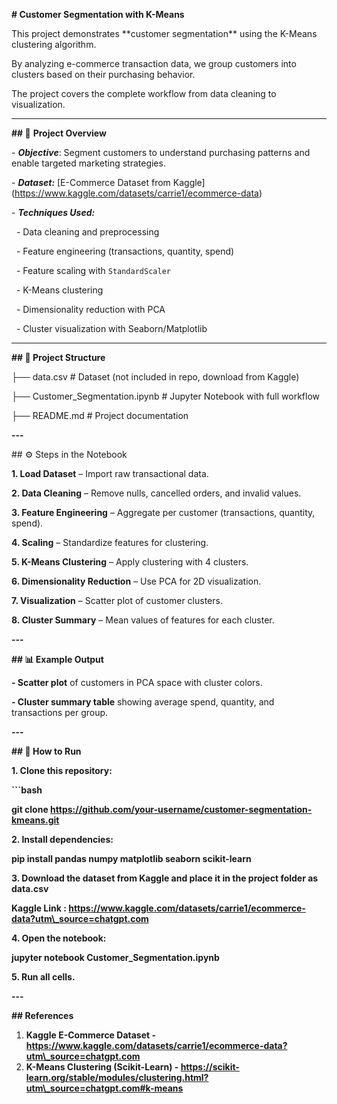 **# Customer Segmentation with K-Means**



This project demonstrates \*\*customer segmentation\*\* using the K-Means clustering algorithm.  

By analyzing e-commerce transaction data, we group customers into clusters based on their purchasing behavior.  

The project covers the complete workflow from data cleaning to visualization.



---



**## 📌** **Project Overview**

\- ***Objective***: Segment customers to understand purchasing patterns and enable targeted marketing strategies.  

\- ***Dataset:*** \[E-Commerce Dataset from Kaggle](https://www.kaggle.com/datasets/carrie1/ecommerce-data)  

\- ***Techniques Used:***

&nbsp; - Data cleaning and preprocessing

&nbsp; - Feature engineering (transactions, quantity, spend)

&nbsp; - Feature scaling with `StandardScaler`

&nbsp; - K-Means clustering

&nbsp; - Dimensionality reduction with PCA

&nbsp; - Cluster visualization with Seaborn/Matplotlib



---



**## 📂 Project Structure**



├── data.csv # Dataset (not included in repo, download from Kaggle)

├── Customer\_Segmentation.ipynb # Jupyter Notebook with full workflow

├── README.md # Project documentation





**---**



\## ⚙️ Steps in the Notebook

**1. Load Dataset** – Import raw transactional data.  

**2. Data Cleaning** – Remove nulls, cancelled orders, and invalid values.  

**3. Feature Engineering** – Aggregate per customer (transactions, quantity, spend).  

**4. Scaling** – Standardize features for clustering.  

**5. K-Means Clustering** – Apply clustering with 4 clusters.  

**6. Dimensionality Reduction** – Use PCA for 2D visualization.  

**7. Visualization** – Scatter plot of customer clusters.  

**8. Cluster Summary** – Mean values of features for each cluster.



**---**



**## 📊 Example Output**

**- Scatter plot** of customers in PCA space with cluster colors.  

**- Cluster summary table** showing average spend, quantity, and transactions per group.  



**---**



**## 🚀 How to Run**

**1. Clone this repository:**

   **```bash**

   **git clone https://github.com/your-username/customer-segmentation-kmeans.git**



**2. Install dependencies:**

   **pip install pandas numpy matplotlib seaborn scikit-learn**



**3. Download the dataset from Kaggle and place it in the project folder as data.csv**

   **Kaggle Link : https://www.kaggle.com/datasets/carrie1/ecommerce-data?utm\_source=chatgpt.com**



**4. Open the notebook:**

   **jupyter notebook Customer\_Segmentation.ipynb**



**5. Run all cells.**





**---**



**## References** 



1. **Kaggle E-Commerce Dataset - https://www.kaggle.com/datasets/carrie1/ecommerce-data?utm\_source=chatgpt.com**
2. **K-Means Clustering (Scikit-Learn) - https://scikit-learn.org/stable/modules/clustering.html?utm\_source=chatgpt.com#k-means**





